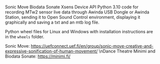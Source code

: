 Sonic Move Biodata Sonate Xsens Device API Python 3.10 code for recording MTw2 sensor live data through Awinda USB Dongle or Awinda Station, sending it to Open Sound Control environment, displaying it graphically and saving a txt and an mtb log file. 

Python wheel files for Linux and Windows with installation instructions are in the `wheels` folder.

Sonic Move: https://uefconnect.uef.fi/en/group/sonic-move-creative-and-expressive-sonification-of-human-movement/
\nDance Theatre Minimi and Biodata Sonate: https://minimi.fi/
